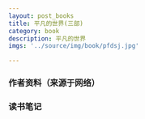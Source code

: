 ```yaml
---
layout: post_books
title: 平凡的世界(三部)
category: book
description: 平凡的世界
imgs: '../source/img/book/pfdsj.jpg'

---
```

### 作者资料（来源于网络）


### 读书笔记
 